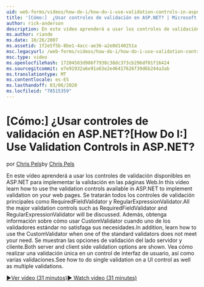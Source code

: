 ```yaml
---
uid: web-forms/videos/how-do-i/how-do-i-use-validation-controls-in-aspnet
title: '[Cómo:]  ¿Usar controles de validación en ASP.NET? | Microsoft Docs'
author: rick-anderson
description: En este vídeo aprenderá a usar los controles de validación disponibles en ASP.NET para implementar la validación en las páginas Web. Todos los controles de validación principales como...
ms.author: riande
ms.date: 10/26/2007
ms.assetid: 1f2e5f5b-8be1-4acc-ae36-a2e0d140251a
msc.legacyurl: /web-forms/videos/how-do-i/how-do-i-use-validation-controls-in-aspnet
msc.type: video
ms.openlocfilehash: 17204583d986f7938c38dc373cb296df01f16424
ms.sourcegitcommit: e7e91932a6e91a63e2e46417626f39d6b244a3ab
ms.translationtype: MT
ms.contentlocale: es-ES
ms.lasthandoff: 03/06/2020
ms.locfileid: "78515359"
---
```

# <a name="how-do-i--use-validation-controls-in-aspnet"></a><span data-ttu-id="169b1-105">[Cómo:]  ¿Usar controles de validación en ASP.NET?</span><span class="sxs-lookup"><span data-stu-id="169b1-105">[How Do I:]  Use Validation Controls in ASP.NET?</span></span>

<span data-ttu-id="169b1-106">por [Chris Pels](https://twitter.com/chrispels)</span><span class="sxs-lookup"><span data-stu-id="169b1-106">by [Chris Pels](https://twitter.com/chrispels)</span></span>

<span data-ttu-id="169b1-107">En este vídeo aprenderá a usar los controles de validación disponibles en ASP.NET para implementar la validación en las páginas Web.</span><span class="sxs-lookup"><span data-stu-id="169b1-107">In this video learn how to use the validation controls available in ASP.NET to implement validation on your web pages.</span></span> <span data-ttu-id="169b1-108">Se tratarán todos los controles de validación principales como RequiredFieldValidator y RegularExpressionValidator.</span><span class="sxs-lookup"><span data-stu-id="169b1-108">All the major validation controls such as RequiredFieldValidator and RegularExpressionValidator will be discussed.</span></span> <span data-ttu-id="169b1-109">Además, obtenga información sobre cómo usar CustomValidator cuando uno de los validadores estándar no satisfaga sus necesidades.</span><span class="sxs-lookup"><span data-stu-id="169b1-109">In addition, learn how to use the CustomValidator when one of the standard validators does not meet your need.</span></span> <span data-ttu-id="169b1-110">Se muestran las opciones de validación del lado servidor y cliente.</span><span class="sxs-lookup"><span data-stu-id="169b1-110">Both server and client side validation options are shown.</span></span> <span data-ttu-id="169b1-111">Vea cómo realizar una validación única en un control de interfaz de usuario, así como varias validaciones.</span><span class="sxs-lookup"><span data-stu-id="169b1-111">See how to do single validation on a UI control as well as multiple validations.</span></span>

[<span data-ttu-id="169b1-112">&#9654;Ver vídeo (31 minutos)</span><span class="sxs-lookup"><span data-stu-id="169b1-112">&#9654; Watch video (31 minutes)</span></span>](https://channel9.msdn.com/Blogs/ASP-NET-Site-Videos/how-do-i-use-validation-controls-in-aspnet)
